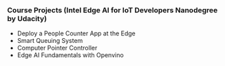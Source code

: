 ### Course Projects (Intel Edge AI for IoT Developers Nanodegree by Udacity)
- Deploy a People Counter App at the Edge
- Smart Queuing System
- Computer Pointer Controller 
- Edge AI Fundamentals with Openvino

